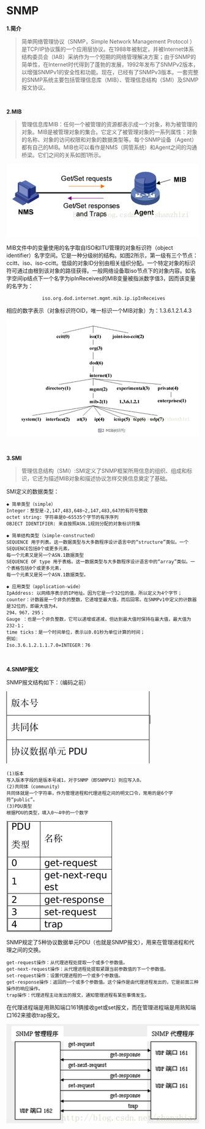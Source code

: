 # SNMP

**1.简介**

>简单网络管理协议（SNMP，Simple Network Management Protocol ）是TCP/IP协议簇的一个应用层协议。在1988年被制定，并被Internet体系结构委员会（IAB）采纳作为一个短期的网络管理解决方案；由于SNMP的简单性，在Internet时代得到了蓬勃的发展，1992年发布了SNMPv2版本，以增强SNMPv1的安全性和功能。现在，已经有了SNMPv3版本。一套完整的SNMP系统主要包括管理信息库（MIB）、管理信息结构（SMI）及SNMP报文协议。

<br>

**2.MIB**

>管理信息库MIB：任何一个被管理的资源都表示成一个对象，称为被管理的对象。MIB是被管理对象的集合。它定义了被管理对象的一系列属性：对象的名称、对象的访问权限和对象的数据类型等。每个SNMP设备（Agent）都有自己的MIB。MIB也可以看作是NMS（网管系统）和Agent之间的沟通桥梁。它们之间的关系如图1所示。

![](../images/84.png)

MIB文件中的变量使用的名字取自ISO和ITU管理的对象标识符（object identifier）名字空间。它是一种分级树的结构。如图2所示，第一级有三个节点：ccitt、iso、iso-ccitt。低级的对象ID分别由相关组织分配。一个特定对象的标识符可通过由根到该对象的路径获得。一般网络设备取iso节点下的对象内容。如名字空间ip结点下一个名字为ipInReceives的MIB变量被指派数字值3，因而该变量的名字为：

```
     		 iso.org.dod.internet.mgmt.mib.ip.ipInReceives
```

相应的数字表示（对象标识符OID，唯一标识一个MIB对象）为：1.3.6.1.2.1.4.3

![](../images/85.png)

<br>

**3.SMI**

>管理信息结构（SMI）:SMI定义了SNMP框架所用信息的组织、组成和标识，它还为描述MIB对象和描述协议怎样交换信息奠定了基础。

SMI定义的数据类型：

```
◆ 简单类型（simple）
Integer：整型是-2,147,483,648~2,147,483,647的有符号整数
octet string: 字符串是0~65535个字节的有序序列
OBJECT IDENTIFIER: 来自按照ASN.1规则分配的对象标识符集
```

```
◆ 简单结构类型（simple-constructed）
SEQUENCE 用于列表。这一数据类型与大多数程序设计语言中的“structure”类似。一个SEQUENCE包括0个或更多元素，
每一个元素又是另一个ASN.1数据类型
SEQUENCE OF type 用于表格。这一数据类型与大多数程序设计语言中的“array”类似。一个表格包括0个或更多元素，
每一个元素又是另一个ASN.1数据类型。
```

```
◆ 应用类型（application-wide）
IpAddress: 以网络序表示的IP地址。因为它是一个32位的值，所以定义为4个字节；
counter：计数器是一个非负的整数，它递增至最大值，而后回零。在SNMPv1中定义的计数器是32位的，即最大值为4，
294，967，295；
Gauge ：也是一个非负整数，它可以递增或递减，但达到最大值时保持在最大值，最大值为232-1；
time ticks：是一个时间单位，表示以0.01秒为单位计算的时间；
例如:
Iso.3.6.1.2.1.1.7.0=INTEGER：76
```

<br>

**4.SNMP报文**

SNMP报文结构如下：（编码之前）

![](../images/86.png)

```
(1)版本 
写入版本字段的是版本号减1，对于SNMP（即SNMPV1）则应写入0。
(2)共同体（community）
共同体就是一个字符串，作为管理进程和代理进程之间的明文口令，常用的是6个字符“public”。
(3)PDU类型
根据PDU的类型，填入0～4中的一个数字
```
![](../images/87.png)


SNMP规定了5种协议数据单元PDU（也就是SNMP报文），用来在管理进程和代理之间的交换。

```
get-request操作：从代理进程处提取一个或多个参数值。
get-next-request操作：从代理进程处提取紧跟当前参数值的下一个参数值。
set-request操作：设置代理进程的一个或多个参数值。
get-response操作：返回的一个或多个参数值。这个操作是由代理进程发出的，它是前面三种操作的响应操作。
trap操作：代理进程主动发出的报文，通知管理进程有某些事情发生。
```

在代理进程端是用熟知端口161俩接收get或set报文，而在管理进程端是用熟知端口162来接收trap报文。

![](../images/88.png)
